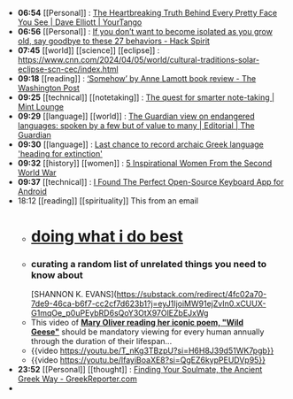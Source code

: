 - **06:54** [[Personal]] :  [The Heartbreaking Truth Behind Every Pretty Face You See | Dave Elliott | YourTango](https://www.yourtango.com/heartbreak/heartbreaking-truth-behind-every-pretty-face-you-see)
- **06:56** [[Personal]] :  [If you don’t want to become isolated as you grow old, say goodbye to these 27 behaviors - Hack Spirit](https://hackspirit.com/if-you-dont-want-to-become-isolated-as-you-grow-old-say-goodbye-to-these-behaviors/)
- **07:45** [[world]] [[science]] [[eclipse]] :  https://www.cnn.com/2024/04/05/world/cultural-traditions-solar-eclipse-scn-cec/index.html
- **09:18** [[reading]] :  [‘Somehow’ by Anne Lamott book review - The Washington Post](https://www.washingtonpost.com/books/2024/04/06/anne-lamott-somehow-review/)
- **09:25** [[technical]] [[notetaking]] :  [The quest for smarter note-taking | Mint Lounge](https://lifestyle.livemint.com/smart-living/innovation/digital-note-taking-apps-obsidian-notion-evernote-capacities-111712296165760.html)
- **09:29** [[language]] [[world]] :  [The Guardian view on endangered languages: spoken by a few but of value to many | Editorial | The Guardian](https://www.theguardian.com/commentisfree/2024/apr/05/the-guardian-view-on-endangered-languages-spoken-by-a-few-but-of-value-to-many)
- **09:30** [[language]] :  [Last chance to record archaic Greek language 'heading for extinction'](https://phys.org/news/2024-04-chance-archaic-greek-language-extinction.html)
- **09:32** [[history]] [[women]] :  [5 Inspirational Women From the Second World War](https://www.thecollector.com/inspirational-women-second-world-war/)
- **09:37** [[technical]] :  [I Found The Perfect Open-Source Keyboard App for Android](https://news.itsfoss.com/simple-keyboard-android/)
- 18:12 [[reading]] [[spirituality]] This from an email
	- # [doing what i do best](https://substack.com/app-link/post?publication_id=322249&post_id=143329654&utm_source=post-email-title&utm_campaign=email-post-title&isFreemail=true&r=1ouz6o&token=eyJ1c2VyX2lkIjoxMDIyMjIyNDAsInBvc3RfaWQiOjE0MzMyOTY1NCwiaWF0IjoxNzEyNDE1MzY5LCJleHAiOjE3MTUwMDczNjksImlzcyI6InB1Yi0zMjIyNDkiLCJzdWIiOiJwb3N0LXJlYWN0aW9uIn0.H4762r6xa786E_egwvjB_HUytTP3m0w1Aqv6SpD7hKY)
	- ### curating a random list of unrelated things you need to know about
	  [SHANNON K. EVANS](https://substack.com/redirect/4fc02a70-7de9-46ca-b6f7-cc2cf7d623b1?j=eyJ1IjoiMW91ejZvIn0.xCUUX-G1mqOe_p0uPEybRD6sQoY3OtX97OlEZbEJxWg
	- This video of **[Mary Oliver reading her iconic poem, "Wild Geese"](https://substack.com/redirect/cde97b7c-91fc-4c18-858b-982791755007?j=eyJ1IjoiMW91ejZvIn0.xCUUX-G1mqOe_p0uPEybRD6sQoY3OtX97OlEZbEJxWg)** should be mandatory viewing for every human annually through the duration of their lifespan...
	- {{video https://youtu.be/T_nKg3TBzpU?si=H6H8J39d51WK7pgb}}
	- {{video https://youtu.be/lfayiBoaXE8?si=QgEZ6kypPEUDVp95}}
- **23:52** [[Personal]] [[thought]] : [Finding Your Soulmate, the Ancient Greek Way - GreekReporter.com](https://greekreporter.com/2024/04/06/finding-soulmate-ancient-greek-way/ "Finding Your Soulmate, the Ancient Greek Way - GreekReporter.com")
-